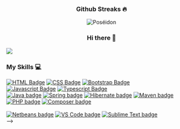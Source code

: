 
<h3 align="center">
Github Streaks 🔥
</h3>

<p align="center">
<img src="https://github-readme-streak-stats.herokuapp.com?user=Lacoste27&theme=react&hide_border=true&date_format=j%20M%5B%20Y%5D" alt="Poséidon" />
</p>

<h3 align="center">
Hi there 👋
</h3>
 
![](https://komarev.com/ghpvc/?username=Lacoste27)

### My Skills 💻
[![HTML Badge](https://img.shields.io/badge/-HTML-E34F26?logo=html5&logoColor=white&labelColor=E34F26)](https://www.w3.org/html/) [![CSS Badge](https://img.shields.io/badge/-CSS-1572B6?logo=css3&logoColor=white&labelColor=1572B6)](https://www.w3.org/Style/CSS/) [![Bootstrap Badge](https://img.shields.io/badge/-Bootstrap-7952B3?logo=bootstrap&logoColor=white&labelColor=7952B3)](https://getbootstrap.com/)
<br/>
[![Javascript Badge](https://img.shields.io/badge/-Javascript-gray?logo=javascript&logoColor=F7DF1E&labelColor=gray)](https://www.w3.org/standards/webdesign/script.html) [![Typescript Badge](https://img.shields.io/badge/-Typescript-3178C6?logo=typescript&logoColor=white&labelColor=3178C6)](https://www.typescriptlang.org/)
<br/>
[![Java badge](https://img.shields.io/badge/-Java-007396?logo=java&logoColor=white&labelColor=007396)](https://www.java.com/pt-BR/) [![Spring badge](https://img.shields.io/badge/-Spring-6DB33F?logo=spring&logoColor=white&labelColor=6DB33F)](https://spring.io/) [![Hibernate badge](https://img.shields.io/badge/-Hibernate-59666C?logo=hibernate&logoColor=white&labelColor=59666C)](https://hibernate.org/) [![Maven badge](https://img.shields.io/badge/-Maven-C71A36?logo=apache-maven&logoColor=white&labelColor=C71A36)](https://maven.apache.org/) 
<br/>
[![PHP badge](https://img.shields.io/badge/-PHP-777BB4?logo=php&logoColor=white&labelColor=777BB4)](https://www.php.net/) [![Composer badge](https://img.shields.io/badge/-Composer-885630?logo=composer&logoColor=white&labelColor=885630)](https://getcomposer.org/) 	 
<br/>
[![Netbeans badge](https://img.shields.io/badge/-Netbeans-1B6AC6?logo=apache-netbeans-ide&logoColor=white&labelColor=1B6AC6)](https://netbeans.apache.org/) [![VS Code badge](https://img.shields.io/badge/-VS%20Code-5C2D91?logo=visual-studio&logoColor=white&labelColor=5C2D91)](https://code.visualstudio.com/) [![Sublime Text badge](https://img.shields.io/badge/-Sublime%20Text-FF9800?logo=sublime-text&logoColor=white&labelColor=FF9800)](https://www.sublimetext.com/)
<br/>-->

